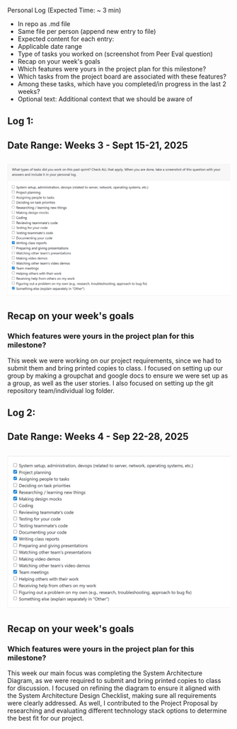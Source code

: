 Personal Log (Expected Time: ~ 3 min)
- In repo as .md file
- Same file per person (append new entry to file)
- Expected content for each entry:
- Applicable date range
- Type of tasks you worked on (screenshot from Peer Eval question)
- Recap on your week's goals
- Which features were yours in the project plan for this milestone?
- Which tasks from the project board are associated with these features?
- Among these tasks, which have you completed/in progress in the last 2 weeks?
- Optional text: Additional context that we should be aware of
## Log 1:
## Date Range: Weeks 3 - Sept 15-21, 2025

## ![week 1 features](weeklyfeaturesimages/week1features.png)

## Recap on your week's goals 

### Which features were yours in the project plan for this milestone?

This week we were working on our project requirements, since we had to submit them and bring printed copies to class. I focused on setting up our group by making a groupchat and google docs to ensure we were set up as a group, as well as the user stories. I also focused on setting up the git repository team/individual log folder.

## Log 2:
## Date Range: Weeks 4 - Sep 22-28, 2025

## ![week 2 features](weeklyfeaturesimages/week2features.png)

## Recap on your week's goals 

### Which features were yours in the project plan for this milestone?

This week our main focus was completing the System Architecture Diagram, as we were required to submit and bring printed copies to class for discussion. I focused on refining the diagram to ensure it aligned with the System Architecture Design Checklist, making sure all requirements were clearly addressed. As well, I contributed to the Project Proposal by researching and evaluating different technology stack options to determine the best fit for our project.





